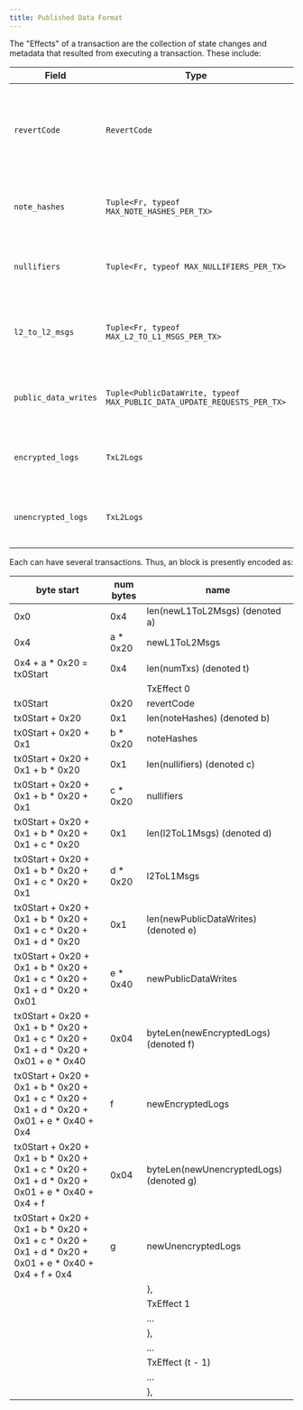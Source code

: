 ```yaml
---
title: Published Data Format
---
```


The "Effects" of a transaction are the collection of state changes and metadata that resulted from executing a transaction. These include:

| Field                | Type                                                                    | Description                                                                          |
| -------------------- | ----------------------------------------------------------------------- | ------------------------------------------------------------------------------------ |
| `revertCode`         | `RevertCode`                                                            | Indicates the reason for reverting in public application logic. 0 indicates success. |
| `note_hashes`        | `Tuple<Fr, typeof MAX_NOTE_HASHES_PER_TX>`                          | The note hashes to be inserted into the note hash tree.                              |
| `nullifiers`         | `Tuple<Fr, typeof MAX_NULLIFIERS_PER_TX>`                           | The nullifiers to be inserted into the nullifier tree.                               |
| `l2_to_l2_msgs`      | `Tuple<Fr, typeof MAX_L2_TO_L1_MSGS_PER_TX>`                        | The L2 to L1 messages to be inserted into the messagebox on L1.                      |
| `public_data_writes` | `Tuple<PublicDataWrite, typeof MAX_PUBLIC_DATA_UPDATE_REQUESTS_PER_TX>` | Public data writes to be inserted into the public data tree                          |
| `encrypted_logs`     | `TxL2Logs`                                                              | Buffers containing the emitted encrypted logs.                                       |
| `unencrypted_logs`   | `TxL2Logs`                                                              | Buffers containing the emitted unencrypted logs.                                     |

Each can have several transactions. Thus, an block is presently encoded as:

| byte start                                                                                               | num bytes | name                                    |
| -------------------------------------------------------------------------------------------------------- | --------- | --------------------------------------- |
| 0x0                                                                                                      | 0x4       | len(newL1ToL2Msgs) (denoted a)          |
| 0x4                                                                                                      | a \* 0x20 | newL1ToL2Msgs                           |
| 0x4 + a \* 0x20 = tx0Start                                                                               | 0x4       | len(numTxs) (denoted t)                 |
|                                                                                                          |           | TxEffect 0                            |
| tx0Start                                                                                                 | 0x20      | revertCode                              |
| tx0Start + 0x20                                                                                          | 0x1       | len(noteHashes) (denoted b)          |
| tx0Start + 0x20 + 0x1                                                                                    | b \* 0x20 | noteHashes                           |
| tx0Start + 0x20 + 0x1 + b \* 0x20                                                                        | 0x1       | len(nullifiers) (denoted c)          |
| tx0Start + 0x20 + 0x1 + b \* 0x20 + 0x1                                                                  | c \* 0x20 | nullifiers                           |
| tx0Start + 0x20 + 0x1 + b \* 0x20 + 0x1 + c \* 0x20                                                      | 0x1       | len(l2ToL1Msgs) (denoted d)          |
| tx0Start + 0x20 + 0x1 + b \* 0x20 + 0x1 + c \* 0x20 + 0x1                                                | d \* 0x20 | l2ToL1Msgs                           |
| tx0Start + 0x20 + 0x1 + b \* 0x20 + 0x1 + c \* 0x20 + 0x1 + d \* 0x20                                    | 0x1       | len(newPublicDataWrites) (denoted e)    |
| tx0Start + 0x20 + 0x1 + b \* 0x20 + 0x1 + c \* 0x20 + 0x1 + d \* 0x20 + 0x01                             | e \* 0x40 | newPublicDataWrites                     |
| tx0Start + 0x20 + 0x1 + b \* 0x20 + 0x1 + c \* 0x20 + 0x1 + d \* 0x20 + 0x01 + e \* 0x40                 | 0x04      | byteLen(newEncryptedLogs) (denoted f)   |
| tx0Start + 0x20 + 0x1 + b \* 0x20 + 0x1 + c \* 0x20 + 0x1 + d \* 0x20 + 0x01 + e \* 0x40 + 0x4           | f         | newEncryptedLogs                        |
| tx0Start + 0x20 + 0x1 + b \* 0x20 + 0x1 + c \* 0x20 + 0x1 + d \* 0x20 + 0x01 + e \* 0x40 + 0x4 + f       | 0x04      | byteLen(newUnencryptedLogs) (denoted g) |
| tx0Start + 0x20 + 0x1 + b \* 0x20 + 0x1 + c \* 0x20 + 0x1 + d \* 0x20 + 0x01 + e \* 0x40 + 0x4 + f + 0x4 | g         | newUnencryptedLogs                      |
|                                                                                                          |           | },                                      |
|                                                                                                          |           | TxEffect 1                            |
|                                                                                                          |           | ...                                     |
|                                                                                                          |           | },                                      |
|                                                                                                          |           | ...                                     |
|                                                                                                          |           | TxEffect (t - 1)                      |
|                                                                                                          |           | ...                                     |
|                                                                                                          |           | },                                      |
